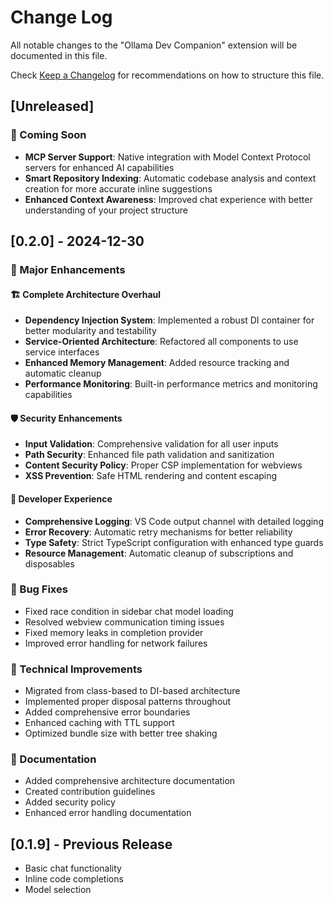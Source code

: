 # Change Log

All notable changes to the "Ollama Dev Companion" extension will be documented in this file.

Check [Keep a Changelog](http://keepachangelog.com/) for recommendations on how to structure this file.

## [Unreleased]

### 🚀 Coming Soon
- **MCP Server Support**: Native integration with Model Context Protocol servers for enhanced AI capabilities
- **Smart Repository Indexing**: Automatic codebase analysis and context creation for more accurate inline suggestions
- **Enhanced Context Awareness**: Improved chat experience with better understanding of your project structure

## [0.2.0] - 2024-12-30

### 🎉 Major Enhancements

#### 🏗️ Complete Architecture Overhaul
- **Dependency Injection System**: Implemented a robust DI container for better modularity and testability
- **Service-Oriented Architecture**: Refactored all components to use service interfaces
- **Enhanced Memory Management**: Added resource tracking and automatic cleanup
- **Performance Monitoring**: Built-in performance metrics and monitoring capabilities

#### 🛡️ Security Enhancements
- **Input Validation**: Comprehensive validation for all user inputs
- **Path Security**: Enhanced file path validation and sanitization
- **Content Security Policy**: Proper CSP implementation for webviews
- **XSS Prevention**: Safe HTML rendering and content escaping

#### 🔧 Developer Experience
- **Comprehensive Logging**: VS Code output channel with detailed logging
- **Error Recovery**: Automatic retry mechanisms for better reliability
- **Type Safety**: Strict TypeScript configuration with enhanced type guards
- **Resource Management**: Automatic cleanup of subscriptions and disposables

### 🐛 Bug Fixes
- Fixed race condition in sidebar chat model loading
- Resolved webview communication timing issues
- Fixed memory leaks in completion provider
- Improved error handling for network failures

### 🔄 Technical Improvements
- Migrated from class-based to DI-based architecture
- Implemented proper disposal patterns throughout
- Added comprehensive error boundaries
- Enhanced caching with TTL support
- Optimized bundle size with better tree shaking

### 📝 Documentation
- Added comprehensive architecture documentation
- Created contribution guidelines
- Added security policy
- Enhanced error handling documentation

## [0.1.9] - Previous Release
- Basic chat functionality
- Inline code completions
- Model selection
